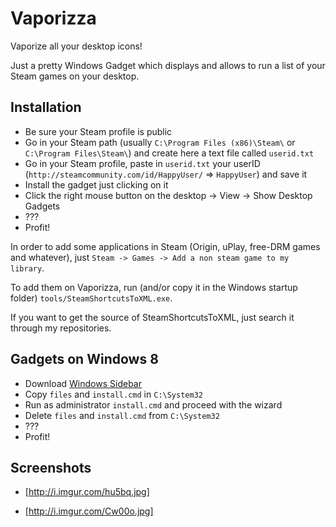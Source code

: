 Vaporizza
=========
Vaporize all your desktop icons!

Just a pretty Windows Gadget which displays and allows to run a list of your Steam games on your desktop.

Installation
--------------

- Be sure your Steam profile is public
- Go in your Steam path (usually `C:\Program Files (x86)\Steam\` or `C:\Program Files\Steam\`) and create here a text file called `userid.txt`
- Go in your Steam profile, paste in `userid.txt` your userID (`http://steamcommunity.com/id/HappyUser/` => `HappyUser`) and save it
- Install the gadget just clicking on it
- Click the right mouse button on the desktop -> View -> Show Desktop Gadgets
- ???
- Profit!

In order to add some applications in Steam (Origin, uPlay, free-DRM games and whatever), just `Steam -> Games -> Add a non steam game to my library`.

To add them on Vaporizza, run (and/or copy it in the Windows startup folder) `tools/SteamShortcutsToXML.exe`.

If you want to get the source of SteamShortcutsToXML, just search it through my repositories.

Gadgets on Windows 8
--------------------

- Download [Windows Sidebar]
- Copy `files` and `install.cmd` in `C:\System32`
- Run as administrator `install.cmd` and proceed with the wizard
- Delete `files` and `install.cmd` from `C:\System32`
- ???
- Profit!

Screenshots
-----------

- [http://i.imgur.com/hu5bq.jpg]

- [http://i.imgur.com/Cw00o.jpg]

  [Windows Sidebar]: http://cl.ly/2k012I3J231b/download/Windows%20Sidebar%20for%20Windows%208%20RTM.zip
  [http://i.imgur.com/SBD94.jpg]:http://i.imgur.com/SBD94.jpg
  [http://i.imgur.com/PRk1I.jpg]:http://i.imgur.com/PRk1I.jpg